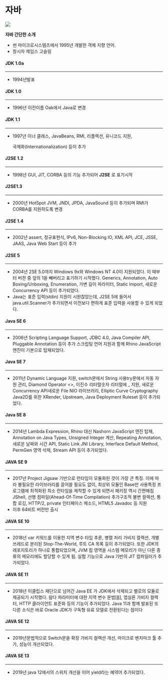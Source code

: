 

# 자바 





![](https://w.namu.la/s/d307e68a02cda1962f70371be5ba91c330d1ea6a281c20c89ec4af389f4652a65376506adf9cc76b4c3810632469645ff3a71b7e9202809da711adf1d7d8947886f1ba6b608cc5786edc3885949548e52b639f3b5afdf6ac66ba15e955cdf464)



**자바 간단한 소개**

- 썬 마이크로시스템즈에서 1995년 개발한 객체 지향 언어.
- 창시자 제임스 고슬링


#### JDK 1.0a 
---
* 1994년발표



#### JDK 1.0 

---

* 1996년 이전이름 Oak에서 Java로 변경



#### JDK 1.1 

---

* 1997년 이너 클래스, JavaBeans, RMI, 리플렉션, 유니코드 지원, 

  국제화(Internationalization) 등이 추가

#### J2SE 1.2 

---

+ 1998년 GUI, JIT, CORBA 등의 기능 추가되어 **J2SE** 로 표기시작

  

#### J2SE1.3 

---

* 2000년 HotSpot JVM, JNDI, JPDA, JavaSound 등이 추가되며 RMI가 CORBA를 지원하도록 변경



#### J2SE 1.4 

---

* 2002년 assert, 정규표현식, IPv6, Non-Blocking IO, XML API, JCE, JSSE, JAAS, Java Web Start 등이 추가

#### J2SE 5 

---

* 2004년 2SE 5.0까지 Windows 9x와 Windows NT 4.0이 지원되었다. 이 때부터 버젼 중 앞의 1을 빼버리고 표기하기 시작했다. Generics, Annotation, Auto Boxing/Unboxing, Enumeration, 가변 길이 파라미터, Static Import, 새로운 Concurrency API 등이 추가되었다. 
* Java는 표준 입력(stdin) 지원이 시원찮았는데, J2SE 5에 들어서 java.util.Scanner가 추가되면서 이전보다 편하게 표준 입력을 사용할 수 있게 되었다.

#### Java SE 6 

---

* 2006년 Scripting Language Support, JDBC 4.0, Java Compiler API, Pluggable Annotation 등이 추가 스크립팅 언어 지원과 함께 Rhino JavaScript 엔진이 기본으로 탑재되었다.



#### Java SE 7 

---

* 2011년 Dynamic Language 지원, switch문에서 String 사용try문에서 자동 자원 관리, Diamond Operator <>, 이진수 리터럴숫자 리터럴에 _ 지원, 새로운 Concurrency API새로운 File NIO 라이브러리, Elliptic Curve Cryptography Java2D를 위한 XRender, Upstream, Java Deployment Ruleset 등이 추가되었다. 

#### Java SE 8 

---

* 2014년 Lambda Expression, Rhino 대신 Nashorn JavaScript 엔진 탑재, Annotation on Java Types, Unsigned Integer 계산, Repeating Annotation, 새로운 날짜와 시간 API, Static Link JNI Library, Interface Default Method, PermGen 영역 삭제, Stream API 등이 추가되었다.

#### JAVA SE 9 

---

* 2017년 Project Jigsaw 기반으로 런타임이 모듈화된 것이 가장 큰 특징. 이에 따라 불필요한 라이브러리를 끌어쓸 필요도 없이, 최상위 모듈인 Base만 사용특정 프로그램에 최적화된 최소 런타임을 제작할 수 있게 되면서 패키징 역시 간편해짐JShell, 선행 컴파일(Ahead-Of-Time Compilation) 추가구조적 불변 컬렉션, 통합 로깅, HTTP/2, private 인터페이스 메소드, HTML5 Javadoc 등 지원 
* 이후 64비트 버전만 출시 

#### JAVA SE 10 

---

* 2018년 var 키워드를 이용한 지역 변수 타입 추론, 병렬 처리 가비지 컬렉션, 개별 쓰레드로 분리된 Stop-The-World, 루트 CA 목록 등이 추가되었다. 또한  JDK의 레포지토리가 하나로 통합되었으며, JVM 힙 영역을 시스템 메모리가 아닌 다른 종류의 메모리에도 할당할 수 있게 됨. 실험 기능으로 Java 기반의 JIT 컴파일러가 추가되었다.

#### JAVA SE 11

---

* 2018년 이클립스 재단으로 넘어간 Java EE 가 JDK에서 삭제되고 별로의 모듈로 제공되기 시작했다. 람다 파라미터에 대한 지역 변수 문법[[8\]](https://namu.wiki/w/Java#fn-8), 엡실론 가비지 컬렉터, HTTP 클라이언트 표준화 등의 기능이 추가되었다. Java 11과 함께 발표된 또 다른 소식은 바로 Oracle JDK가 구독형 유료 모델로 전환된다는 점이다

#### JAVA SE 12 

---

* 2019년문법적으로 Switch문을 확장 가비지 컬랙션 개선, 마이크로 벤치마크 툴 추가, 성능이 개선되었다.

#### JAVA SE 13 

---

* 2019년 java 12에서의 스위치 개선을 이어 yield라는 예약어 추가되었다.
